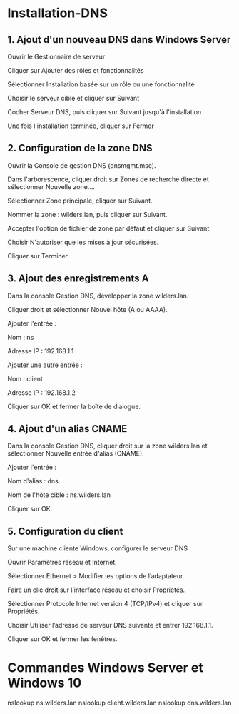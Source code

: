 # Installation-DNS

## 1. Ajout d'un nouveau DNS dans Windows Server
Ouvrir le Gestionnaire de serveur

Cliquer sur Ajouter des rôles et fonctionnalités

Sélectionner Installation basée sur un rôle ou une fonctionnalité

Choisir le serveur cible et cliquer sur Suivant

Cocher Serveur DNS, puis cliquer sur Suivant jusqu'à l'installation

Une fois l'installation terminée, cliquer sur Fermer


## 2. Configuration de la zone DNS

Ouvrir la Console de gestion DNS (dnsmgmt.msc).

Dans l'arborescence, cliquer droit sur Zones de recherche directe et sélectionner Nouvelle zone....

Sélectionner Zone principale, cliquer sur Suivant.

Nommer la zone : wilders.lan, puis cliquer sur Suivant.

Accepter l'option de fichier de zone par défaut et cliquer sur Suivant.

Choisir N'autoriser que les mises à jour sécurisées.

Cliquer sur Terminer.

## 3. Ajout des enregistrements A

Dans la console Gestion DNS, développer la zone wilders.lan.

Cliquer droit et sélectionner Nouvel hôte (A ou AAAA).

Ajouter l'entrée :

Nom : ns

Adresse IP : 192.168.1.1

Ajouter une autre entrée :

Nom : client

Adresse IP : 192.168.1.2

Cliquer sur OK et fermer la boîte de dialogue.

## 4. Ajout d'un alias CNAME

Dans la console Gestion DNS, cliquer droit sur la zone wilders.lan et sélectionner Nouvelle entrée d'alias (CNAME).

Ajouter l'entrée :

Nom d'alias : dns

Nom de l'hôte cible : ns.wilders.lan

Cliquer sur OK.

## 5. Configuration du client

Sur une machine cliente Windows, configurer le serveur DNS :

Ouvrir Paramètres réseau et Internet.

Sélectionner Ethernet > Modifier les options de l’adaptateur.

Faire un clic droit sur l’interface réseau et choisir Propriétés.

Sélectionner Protocole Internet version 4 (TCP/IPv4) et cliquer sur Propriétés.

Choisir Utiliser l’adresse de serveur DNS suivante et entrer 192.168.1.1.

Cliquer sur OK et fermer les fenêtres.

# Commandes Windows Server et Windows 10

nslookup ns.wilders.lan
nslookup client.wilders.lan
nslookup dns.wilders.lan
